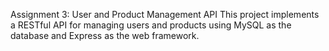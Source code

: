 Assignment 3:
User and Product Management API
This project implements a RESTful API for managing users and products using MySQL as the database and Express as the web framework.
